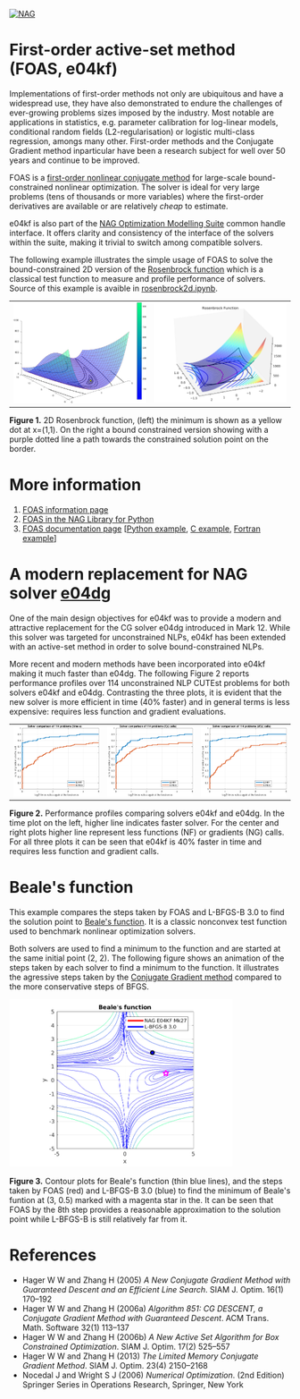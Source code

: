[![NAG](https://raw.githubusercontent.com/talassio/NAGPythonExamples/master/nag_logo.png)](https://www.nag.co.uk)

# First-order active-set method (FOAS, e04kf)

Implementations of first-order methods not only are ubiquitous and have a widespread use, they have also demonstrated to endure the challenges of ever-growing problems sizes imposed by the industry. Most notable are applications in statistics, e.g. parameter calibration for log-linear models, conditional random fields (L2-regularisation) or logistic multi-class regression, amongs many other. First-order methods and the Conjugate Gradient method inparticular have been a research subject for well over 50 years and continue to be improved.

FOAS is a [first-order nonlinear conjugate method](https://en.wikipedia.org/wiki/Nonlinear_conjugate_gradient_method) for large-scale bound-constrained nonlinear optimization. The solver is ideal for very large problems (tens of thousands or more variables) where the first-order derivatives are available or are relatively _cheap_ to estimate.

e04kf is also part of the [NAG Optimization Modelling Suite](https://www.nag.co.uk/numeric/nl/nagdoc_latest/flhtml/e04/e04intro.html#optsuite) common handle interface. It offers clarity and consistency of the interface of the solvers within the suite, making it trivial to switch among compatible solvers.

The following example illustrates the simple usage of FOAS to solve the bound-constrained 2D version of the [Rosenbrock function](https://en.wikipedia.org/wiki/Rosenbrock_function) which is a classical test function to measure and profile performance of solvers. Source of this example is avaible in [rosenbrock2d.ipynb](rosenbrock2d.ipynb).

<table><tr>
<td><img src="./images/Rosenbrock2dw.png" width="412px" alt="2D Rosenbrock example"/></td>
 <td><img src="./images/handle_solve_bounds_foas_ex.png" width="412px" alt="2D Rosenbrock with bounds"/></td>
</tr></table>

**Figure 1.** 2D Rosenbrock function, (left) the minimum is shown as a yellow dot at x=(1,1). On the right a bound constrained version showing with a purple dotted line a path towards the constrained solution point on the border.

# More information 
 1. [FOAS information page](https://www.nag.com/content/limited-memory-nonlinear-conjugate-gradient-solver)
 2. [FOAS in the NAG Library for Python](https://www.nag.co.uk/numeric/py/nagdoc_latest/naginterfaces.library.opt.html#naginterfaces.library.opt.handle_solve_bounds_foas)
 3. [FOAS documentation page](https://www.nag.co.uk/numeric/nl/nagdoc_latest/flhtml/e04/e04kff.html) [[Python example](https://www.nag.co.uk/numeric/py/nagdoc_latest/naginterfaces.library.opt.html#naginterfaces.library.examples.opt.handle_solve_bounds_foas_ex.main), [C example](https://www.nag.co.uk/numeric/nl/nagdoc_latest/clhtml/e04/e04kfc.html#example), [Fortran example](https://www.nag.co.uk/numeric/nl/nagdoc_latest/flhtml/e04/e04kff.html#example)]

# A modern replacement for NAG solver [e04dg](https://www.nag.co.uk/numeric/nl/nagdoc_latest/flhtml/e04/e04dgf.html)
One of the main design objectives for e04kf was to provide a modern and attractive replacement for the CG solver e04dg introduced in Mark 12. While this solver was targeted for unconstrained NLPs, e04kf has been extended with an active-set method in order to solve bound-constrained NLPs.

More recent and modern methods have been incorporated into e04kf making it much faster than e04dg. The following Figure 2 reports performance profiles over 114 unconstrained NLP CUTEst problems for both solvers e04kf and e04dg. Contrasting the three plots, it is evident that the new solver is more efficient in time (40% faster) and in general terms is less expensive: requires less function and gradient evaluations.

<table><tr>
<td><img src="./images/KF_DG_unconst_tokyo_notriv-NT.png" width="275px" alt="Perf profile e04kf/e04dg time (s)"/></td>
<td><img src="./images/KF_DG_unconst_tokyo_notriv-NF.png" width="275px" alt="Perf profile e04kf/e04dg function evaluations"/></td>
<td><img src="./images/KF_DG_unconst_tokyo_notriv-NG.png" width="275px" alt="Perf profile e04kf/e04dg gradient evaluations"/></td>
</tr></table>

**Figure 2.** Performance profiles comparing solvers e04kf and e04dg. In the time plot on the left, higher line indicates faster solver. For the center and right plots higher line represent less functions (NF) or gradients (NG) calls. For all three plots it can be seen that e04kf is 40% faster in time and requires less function and gradient calls.

# Beale's function
This example compares the steps taken by FOAS and L-BFGS-B 3.0 to find the solution point to [Beale's function](https://en.wikipedia.org/wiki/Test_functions_for_optimization). It is a classic nonconvex test function used to benchmark nonlinear optimization solvers.

Both solvers are used to find a minimum to the function and are started at the same initial point (2, 2). The following figure shows an animation of the steps taken by each solver to find a minimum to the function. 
It illustrates the agressive steps taken by the [Conjugate Gradient method](https://en.wikipedia.org/wiki/Conjugate_gradient_method) compared to the more conservative steps of BFGS.

<img src="./images/animated.gif" width="400px" alt="Beale function solved using e04kf and L-BFGS-B"/>

**Figure 3.** Contour plots for Beale's function (thin blue lines), and the steps taken by FOAS (red) and L-BFGS-B 3.0 (blue) to find the minimum of Beale's funtion at (3, 0.5) marked with a magenta star in the. It can be seen that FOAS by the 8th step provides a reasonable approximation to the solution point while L-BFGS-B is still relatively far from it. 

# References

 * Hager W W and Zhang H (2005) _A New Conjugate Gradient Method with Guaranteed Descent and an Efficient Line Search_. SIAM J. Optim. 16(1) 170–192
 * Hager W W and Zhang H (2006a) _Algorithm 851: CG DESCENT, a Conjugate Gradient Method with Guaranteed Descent_. ACM Trans. Math. Software 32(1) 113–137
 * Hager W W and Zhang H (2006b) _A New Active Set Algorithm for Box Constrained Optimization_. SIAM J. Optim. 17(2) 525–557
 * Hager W W and Zhang H (2013) _The Limited Memory Conjugate Gradient Method_. SIAM J. Optim. 23(4) 2150–2168
 * Nocedal J and Wright S J (2006) _Numerical Optimization_. (2nd Edition) Springer Series in Operations Research, Springer, New York 

<!-- foot banner for commercial material -->



